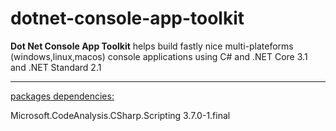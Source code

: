 # dotnet-console-app-toolkit
<b>Dot Net Console App Toolkit</b> helps build fastly nice multi-plateforms (windows,linux,macos) console applications using C# and .NET Core 3.1 and .NET Standard 2.1
<hr/>

<u>packages dependencies:</u>

Microsoft.CodeAnalysis.CSharp.Scripting 3.7.0-1.final
